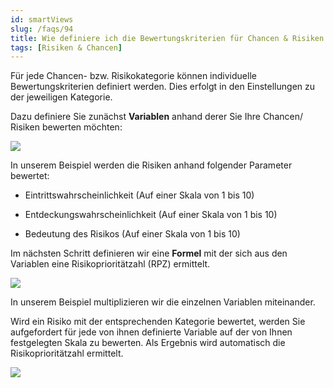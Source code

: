 ```yaml
---
id: smartViews
slug: /faqs/94
title: Wie definiere ich die Bewertungskriterien für Chancen & Risiken
tags: [Risiken & Chancen]
---
```

Für jede Chancen- bzw. Risikokategorie können individuelle Bewertungskriterien definiert werden. Dies erfolgt in den Einstellungen zu der jeweiligen Kategorie.

Dazu definiere Sie zunächst **Variablen** anhand derer Sie Ihre Chancen/ Risiken bewerten möchten: 

![](https://caqadmin.blob.core.windows.net/faqs/0-images/783eaf58-031b-4bc0-b0dd-926f2c8c04a7-mceclip0.png)

In unserem Beispiel werden die Risiken anhand folgender Parameter bewertet:

*   Eintrittswahrscheinlichkeit (Auf einer Skala von 1 bis 10)

*   Entdeckungswahrscheinlichkeit (Auf einer Skala von 1 bis 10)

*   Bedeutung des Risikos (Auf einer Skala von 1 bis 10)

Im nächsten Schritt definieren wir eine **Formel** mit der sich aus den Variablen eine Risikoprioritätzahl (RPZ) ermittelt.

![](https://caqadmin.blob.core.windows.net/faqs/0-images/2bd2c719-cd26-45f1-a998-df1d27a2788d-mceclip2.png)

In unserem Beispiel multiplizieren wir die einzelnen Variablen miteinander. 

Wird ein Risiko mit der entsprechenden Kategorie bewertet, werden Sie aufgefordert für jede von ihnen definierte Variable auf der von Ihnen festgelegten Skala zu bewerten. Als Ergebnis wird automatisch die Risikoprioritätzahl ermittelt.

![](https://caqadmin.blob.core.windows.net/faqs/0-images/f01f9746-3617-47b9-b00d-1d1eb68e00b9-mceclip1.png)